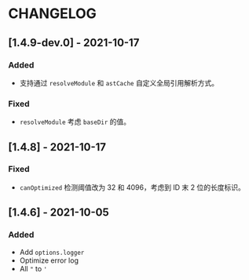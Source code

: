 # CHANGELOG

## [1.4.9-dev.0] - 2021-10-17
### Added
- 支持通过 `resolveModule` 和 `astCache` 自定义全局引用解析方式。
### Fixed
- `resolveModule` 考虑 `baseDir` 的值。

## [1.4.8] - 2021-10-17
### Fixed
- `canOptimized` 检测阈值改为 32 和 4096，考虑到 ID 末 2 位的长度标识。

## [1.4.6] - 2021-10-05
### Added
- Add `options.logger`
- Optimize error log
- All `"` to `'`